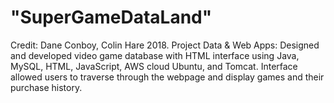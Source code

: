 # "SuperGameDataLand"
Credit: Dane Conboy, Colin Hare 2018.
Project Data & Web Apps: Designed and developed video game database with HTML interface using Java, MySQL, HTML, JavaScript, AWS cloud Ubuntu, and Tomcat.
Interface allowed users to traverse through the webpage and display games and their purchase history.

